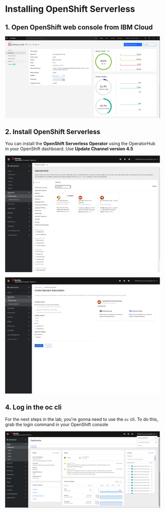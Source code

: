 # Installing OpenShift Serverless

## 1. Open OpenShift web console from IBM Cloud

![IBM Cloud dashboard](../../.gitbook/generic/annotation-2020-08-23-122252.png)

## 2. Install OpenShift Serverless

You can install the **OpenShift Serverless Operator** using the OperatorHub in your OpenShift dashboard. Use **Update Channel version 4.5**

![Serverless Operator](https://github.com/IBM/openshift-serverless-nodejs-couchdb/raw/main/images/serverless-operator.png)

![Serverless Operator Configuration](https://github.com/IBM/openshift-serverless-nodejs-couchdb/raw/main/images/serverless-operator-config.png)

## 4. Log in the oc cli

For the next steps in the lab, you're gonna need to use the `oc` cli. To do this, grab the login command in your OpenShift console

![](../../.gitbook/generic/image.png)


